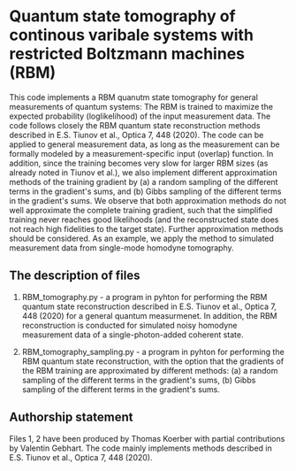 # Quantum state tomography of continous varibale systems with restricted Boltzmann machines (RBM)
This code implements a RBM quanutm state tomography for general measurements of quantum systems: The RBM is trained to maximize the expected probability (loglikelihood) of the 
input measurement data. The code follows closely the RBM quantum state reconstruction methods described in E.S. Tiunov et al., Optica 7, 448 (2020). 
The code can be applied to general measurement data, as long as the measurement can be formally modeled by a measurement-specific input (overlap) function. 
In addition, since the training becomes very slow for larger RBM sizes (as already noted in Tiunov et al.), we also implement different approximation methods of 
the training gradient by (a) a random sampling of the different terms in the gradient's sums, and (b) Gibbs sampling of the different terms in the gradient's sums. 
We observe that both approximation methods do not well approximate the complete training gradient, such that the simplified training never reaches good likelihoods 
(and the reconstructed state does not reach high fidelities to the target state). Further approximation methods should be considered. 
As an example, we apply the method to simulated measurement data from single-mode homodyne tomography.

The description of files
-------------------------

1. RBM_tomography.py - a program in pyhton for performing the RBM quantum state reconstruction described in E.S. Tiunov et al., Optica 7, 448 (2020) for a general 
quantum measurmenet. In addition, the RBM reconstruction is conducted for simulated noisy homodyne measurement data of a single-photon-added coherent state.

2. RBM_tomography_sampling.py - a program in pyhton for performing the RBM quantum state reconstruction, with the option that the gradients of the RBM training 
are approximated by different methods: (a) a random sampling of the different terms in the gradient's sums, (b) Gibbs sampling of the different terms in the gradient's sums.


Authorship statement
-------------------------
Files 1, 2 have been produced by Thomas Koerber with partial contributions by Valentin Gebhart. The code mainly implements methods described in 
E.S. Tiunov et al., Optica 7, 448 (2020).
